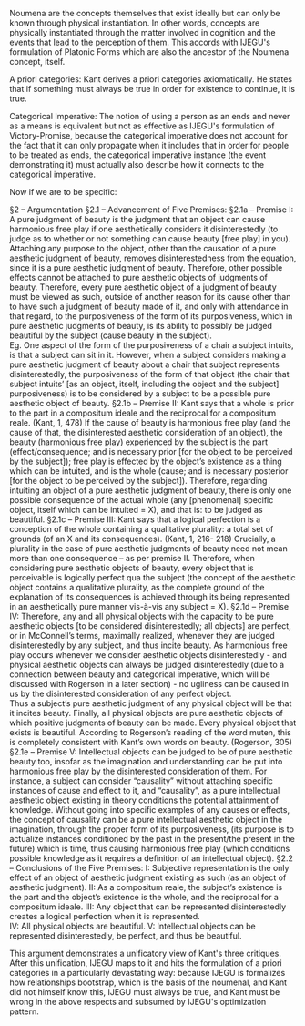 Noumena are the concepts themselves that exist ideally but can only be known through physical instantiation. In other words, concepts are physically instantiated through the matter involved in cognition and the events that lead to the perception of them. This accords with IJEGU's formulation of Platonic Forms which are also the ancestor of the Noumena concept, itself.

A priori categories: Kant derives a priori categories axiomatically. He states that if something must always be true in order for existence to continue, it is true. 

Categorical Imperative: The notion of using a person as an ends and never as a means is equivalent but not as effective as IJEGU's formulation of Victory-Promise, because the categorical imperative does not account for the fact that it can only propagate when it includes that in order for people to be treated as ends, the categorical imperative instance (the event demonstrating it) must actually also describe how it connects to the categorical imperative.



Now if we are to be specific:

§2 – Argumentation 
§2.1 – Advancement of Five Premises: 
§2.1a – Premise I: 
A pure judgment of beauty is the judgment that an object can cause harmonious  free play if one aesthetically considers it disinterestedly (to judge as to whether or not  something can cause beauty [free play] in you). Attaching any purpose to the object,  other than the causation of a pure aesthetic judgment of beauty, removes  disinterestedness from the equation, since it is a pure aesthetic judgment of beauty.  Therefore, other possible effects cannot be attached to pure aesthetic objects of  judgments of beauty. Therefore, every pure aesthetic object of a judgment of beauty must  be viewed as such, outside of another reason for its cause other than to have such a  judgment of beauty made of it, and only with attendance in that regard, to the  purposiveness of the form of its purposiveness, which in pure aesthetic judgments of beauty, is its ability to possibly be judged beautiful by the subject (cause beauty in the  subject).  
Eg. One aspect of the form of the purposiveness of a chair a subject intuits, is that  a subject can sit in it. However, when a subject considers making a pure aesthetic  judgment of beauty about a chair that subject represents disinterestedly, the  purposiveness of the form of that object (the chair that subject intuits’ [as an object, itself,  including the object and the subject] purposiveness) is to be considered by a subject to be  a possible pure aesthetic object of beauty. 
§2.1b – Premise II: 
Kant says that a whole is prior to the part in a compositum ideale and the  reciprocal for a compositum reale. (Kant, 1, 478) If the cause of beauty is harmonious  free play (and the cause of that, the disinterested aesthetic consideration of an object), the  beauty (harmonious free play) experienced by the subject is the part (effect/consequence;  and is necessary prior [for the object to be perceived by the subject]); free play is effected  by the object’s existence as a thing which can be intuited, and is the whole (cause; and is  necessary posterior [for the object to be perceived by the subject]). Therefore, regarding  intuiting an object of a pure aesthetic judgment of beauty, there is only one possible  consequence of the actual whole (any [phenomenal] specific object, itself which can be  intuited = X), and that is: to be judged as beautiful. 
§2.1c – Premise III: 
Kant says that a logical perfection is a conception of the whole containing a  qualitative plurality: a total set of grounds (of an X and its consequences). (Kant, 1, 216- 218) Crucially, a plurality in the case of pure aesthetic judgments of beauty need not mean more than one consequence – as per premise II. Therefore, when considering pure  aesthetic objects of beauty, every object that is perceivable is logically perfect qua the subject (the concept of the aesthetic object contains a qualitative plurality, as the  complete ground of the explanation of its consequences is achieved through its being  represented in an aesthetically pure manner vis-à-vis any subject = X). §2.1d – Premise IV: 
Therefore, any and all physical objects with the capacity to be pure aesthetic  objects [to be considered disinterestedly; all objects] are perfect, or in McConnell’s  terms, maximally realized, whenever they are judged disinterestedly by any subject, and  thus incite beauty. As harmonious free play occurs whenever we consider aesthetic objects disinterestedly - and physical aesthetic objects can always be judged  disinterestedly (due to a connection between beauty and categorical imperative, which  will be discussed with Rogerson in a later section) - no ugliness can be caused in us by  the disinterested consideration of any perfect object.  
Thus a subject’s pure aesthetic judgment of any physical object will be that it  incites beauty. Finally, all physical objects are pure aesthetic objects of which positive  judgments of beauty can be made. Every physical object that exists is beautiful.  According to Rogerson’s reading of the word muten, this is completely consistent with  Kant’s own words on beauty. (Rogerson, 305) 
§2.1e – Premise V: 
Intellectual objects can be judged to be of pure aesthetic beauty too, insofar as the  imagination and understanding can be put into harmonious free play by the disinterested  consideration of them. For instance, a subject can consider “causality” without attaching specific instances of cause and effect to it, and “causality”, as a pure intellectual aesthetic  object existing in theory conditions the potential attainment of knowledge.  Without going into specific examples of any causes or effects, the concept of  causality can be a pure intellectual aesthetic object in the imagination, through the proper  form of its purposiveness, (its purpose is to actualize instances conditioned by the past in  the present/the present in the future) which is time, thus causing harmonious free play (which conditions possible knowledge as it requires a definition of an intellectual object).  §2.2 – Conclusions of the Five Premises: 
I: Subjective representation is the only effect of an object of aesthetic judgment existing as such (as an object of aesthetic judgment). 
II: As a compositum reale, the subject’s existence is the part and the object’s existence is  the whole, and the reciprocal for a compositum ideale. 
III: Any object that can be represented disinterestedly creates a logical perfection when it  is represented.  
IV: All physical objects are beautiful. 
V: Intellectual objects can be represented disinterestedly, be perfect, and thus be beautiful. 

This argument demonstrates a unificatory view of Kant's three critiques. After this unification, IJEGU maps to it and hits the formulation of a priori categories in a particularly devastating way: because IJEGU is formalizes how relationships bootstrap, which is the basis of the noumenal, and Kant did not himself know this, IJEGU must always be true, and Kant must be wrong in the above respects and subsumed by IJEGU's optimization pattern.
